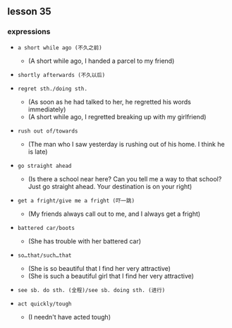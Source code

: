 ## lesson 35

### expressions

- `a short while ago (不久之前)`
    - (A short while ago, I handed a parcel to my friend)

- `shortly afterwards (不久以后)`

- `regret sth./doing sth.`
    - (As soon as he had talked to her, he regretted his words immediately)
    - (A short while ago, I regretted breaking up with my girlfriend)

- `rush out of/towards`
    - (The man who I saw yesterday is rushing out of his home. I think he is late)

- `go straight ahead`
    - (Is there a school near here? Can you tell me a way to that school? Just go straight ahead. Your destination is on your right)

- `get a fright/give me a fright (吓一跳)`
    - (My friends always call out to me, and I always get a fright)

- `battered car/boots`
    - (She has trouble with her battered car)

- `so…that/such…that`
    - (She is so beautiful that I find her very attractive)
    - (She is such a beautiful girl that I find her very attractive)

- `see sb. do sth. (全程)/see sb. doing sth. (进行)`

- `act quickly/tough`
    - (I needn't have acted tough)